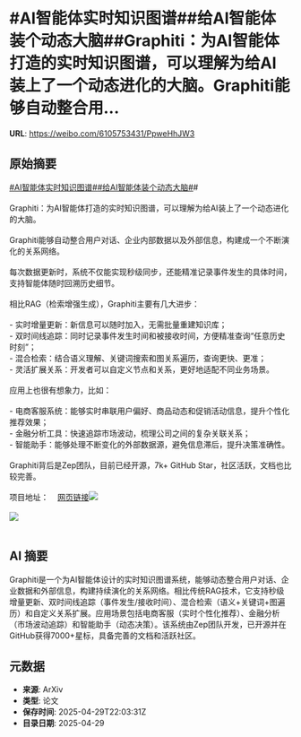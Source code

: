 # #AI智能体实时知识图谱##给AI智能体装个动态大脑##Graphiti：为AI智能体打造的实时知识图谱，可以理解为给AI装上了一个动态进化的大脑。Graphiti能够自动整合用...

**URL**: https://weibo.com/6105753431/PpweHhJW3

## 原始摘要

<a href="https://m.weibo.cn/search?containerid=231522type%3D1%26t%3D10%26q%3D%23AI%E6%99%BA%E8%83%BD%E4%BD%93%E5%AE%9E%E6%97%B6%E7%9F%A5%E8%AF%86%E5%9B%BE%E8%B0%B1%23&amp;extparam=%23AI%E6%99%BA%E8%83%BD%E4%BD%93%E5%AE%9E%E6%97%B6%E7%9F%A5%E8%AF%86%E5%9B%BE%E8%B0%B1%23" data-hide=""><span class="surl-text">#AI智能体实时知识图谱#</span></a><a href="https://m.weibo.cn/search?containerid=231522type%3D1%26t%3D10%26q%3D%23%E7%BB%99AI%E6%99%BA%E8%83%BD%E4%BD%93%E8%A3%85%E4%B8%AA%E5%8A%A8%E6%80%81%E5%A4%A7%E8%84%91%23&amp;extparam=%23%E7%BB%99AI%E6%99%BA%E8%83%BD%E4%BD%93%E8%A3%85%E4%B8%AA%E5%8A%A8%E6%80%81%E5%A4%A7%E8%84%91%23" data-hide=""><span class="surl-text">#给AI智能体装个动态大脑#</span></a>#<br><br>Graphiti：为AI智能体打造的实时知识图谱，可以理解为给AI装上了一个动态进化的大脑。<br><br>Graphiti能够自动整合用户对话、企业内部数据以及外部信息，构建成一个不断演化的关系网络。<br><br>每次数据更新时，系统不仅能实现秒级同步，还能精准记录事件发生的具体时间，支持智能体随时回溯历史细节。<br><br>相比RAG（检索增强生成），Graphiti主要有几大进步：<br><br>- 实时增量更新：新信息可以随时加入，无需批量重建知识库；<br>- 双时间线追踪：同时记录事件发生时间和被接收时间，方便精准查询“任意历史时刻”；<br>- 混合检索：结合语义理解、关键词搜索和图关系遍历，查询更快、更准；<br>- 灵活扩展关系：开发者可以自定义节点和关系，更好地适配不同业务场景。<br><br>应用上也很有想象力，比如：<br><br>- 电商客服系统：能够实时串联用户偏好、商品动态和促销活动信息，提升个性化推荐效果；<br>- 金融分析工具：快速追踪市场波动，梳理公司之间的复杂关联关系；<br>- 智能助手：能够处理不断变化的外部数据源，避免信息滞后，提升决策准确性。<br><br>Graphiti背后是Zep团队，目前已经开源，7k+ GitHub Star，社区活跃，文档也比较完善。<br><br>项目地址：<a href="https://weibo.cn/sinaurl?u=https%3A%2F%2Fgithub.com%2Fgetzep%2Fgraphiti" data-hide=""><span class="url-icon"><img style="width: 1rem;height: 1rem" src="https://h5.sinaimg.cn/upload/2015/09/25/3/timeline_card_small_web_default.png" referrerpolicy="no-referrer"></span><span class="surl-text">网页链接</span></a><img style="" src="https://tvax2.sinaimg.cn/large/006Fd7o3gy1i0xt8fpdp7g31hc0u0aeh.gif" referrerpolicy="no-referrer"><br><br><img style="" src="https://tvax3.sinaimg.cn/large/006Fd7o3gy1i0xt8fxg9ng31hc0u04ir.gif" referrerpolicy="no-referrer"><br><br>

## AI 摘要

Graphiti是一个为AI智能体设计的实时知识图谱系统，能够动态整合用户对话、企业数据和外部信息，构建持续演化的关系网络。相比传统RAG技术，它支持秒级增量更新、双时间线追踪（事件发生/接收时间）、混合检索（语义+关键词+图遍历）和自定义关系扩展。应用场景包括电商客服（实时个性化推荐）、金融分析（市场波动追踪）和智能助手（动态决策）。该系统由Zep团队开发，已开源并在GitHub获得7000+星标，具备完善的文档和活跃社区。

## 元数据

- **来源**: ArXiv
- **类型**: 论文
- **保存时间**: 2025-04-29T22:03:31Z
- **目录日期**: 2025-04-29
